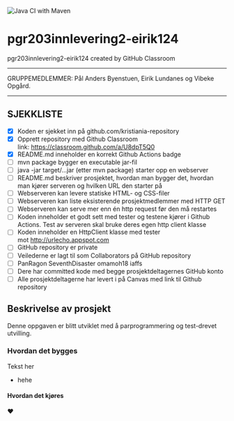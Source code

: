 ![Java CI with Maven](https://github.com/kristiania/pgr203innlevering2-eirik124/workflows/Java%20CI%20with%20Maven/badge.svg)

# pgr203innlevering2-eirik124
pgr203innlevering2-eirik124 created by GitHub Classroom

-----------------------------------------------------------

GRUPPEMEDLEMMER:
Pål Anders Byenstuen, Eirik Lundanes og Vibeke Opgård.

-----------------------------------------------------------

SJEKKLISTE
----------
* [x] Koden er sjekket inn på github.com/kristiania-repository
* [x] Opprett repository med Github Classroom link: https://classroom.github.com/a/U8dpT5Q0
* [x] README.md inneholder en korrekt Github Actions badge
* [ ] mvn package bygger en executable jar-fil
* [ ] java -jar target/...jar (etter mvn package) starter opp en webserver
* [ ] README.md beskriver prosjektet, hvordan man bygger det, hvordan man kjører serveren og hvilken URL den starter på
* [ ] Webserveren kan levere statiske HTML- og CSS-filer
* [ ] Webserveren kan liste eksisterende prosjektmedlemmer med HTTP GET
* [ ] Webserveren kan serve mer enn én http request før den må restartes
* [ ] Koden inneholder et godt sett med tester og testene kjører i Github Actions. Test av serveren skal bruke deres egen http client klasse
* [ ] Koden inneholder en HttpClient klasse med tester mot http://urlecho.appspot.com
* [ ] GitHub repository er private
* [ ] Veilederne er lagt til som Collaborators på GitHub repository
* [ ] PanRagon SeventhDisaster omamoh18 iaffs
* [ ] Dere har committed kode med begge prosjektdeltagernes GitHub konto
* [ ] Alle prosjektdeltagerne har levert i på Canvas med link til Github repository

## Beskrivelse av prosjekt

Denne oppgaven er blitt utviklet med å parprogrammering og test-drevet utvilling.

### Hvordan det bygges

Tekst her
* hehe

#### Hvordan det kjøres




♥
